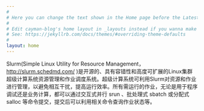 ```yaml
---
#
# Here you can change the text shown in the Home page before the Latest Posts section.
#
# Edit cayman-blog's home layout in _layouts instead if you wanna make some changes
# See: https://jekyllrb.com/docs/themes/#overriding-theme-defaults
#
layout: home
---
```


Slurm(Simple Linux Utility for Resource Management， http://slurm.schedmd.com/ )是开源的、具有容错性和高度可扩展的Linux集群超级计算系统资源管理和作业调度系统。超级计算系统可利用Slurm对资源和作业进行管理，以避免相互干扰，提高运行效率。所有需运行的作业，无论是用于程序调试还是业务计算，都可以通过交互式并行 srun 、批处理式 sbatch 或分配式 salloc 等命令提交，提交后可以利用相关命令查询作业状态等。
